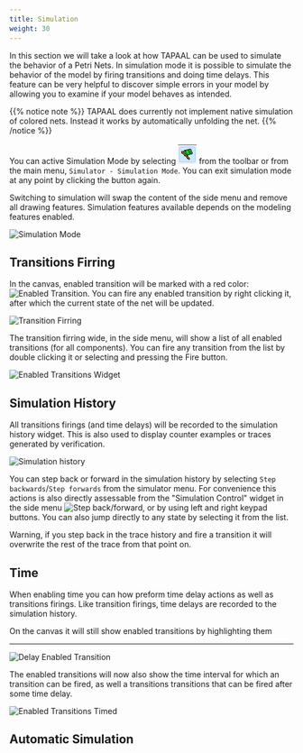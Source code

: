 ```yaml
---
title: Simulation
weight: 30
---
```


In this section we will take a look at how TAPAAL can be used to simulate the behavior of a Petri Nets.
In simulation mode it is possible to simulate the behavior of the model by firing transitions and doing time delays. This feature can be very helpful to discover simple errors in your model by allowing you to examine if your model behaves as intended.

{{% notice note %}}
TAPAAL does currently not implement native simulation of colored nets. Instead it works by automatically unfolding the net. 
{{% /notice %}}

You can active Simulation Mode by selecting ![Simulation](/gui/simulation-indicator.png?classes=inline) from the toolbar or from the main menu, `Simulator - Simulation Mode`. You can exit simulation mode at any point by clicking the button again. 

Switching to simulation will swap the content of the side menu and remove all drawing features.
Simulation features available depends on the modeling features enabled. 

![Simulation Mode](simulationmode-gui.png)

## Transitions Firring

In the canvas, enabled transition will be marked with a red color: ![Enabled Transition](enabled-transition.png?classes=inline). You can fire any enabled transition by right clicking it, after which the current state of the net will be updated. 

![Transition Firring](transitions-firring.gif)

The transition firring wide, in the side menu, will show a list of all enabled transitions (for all components). 
You can fire any transition from the list by double clicking it or selecting and pressing the Fire button. 

![Enabled Transitions Widget](enabled-transitions.png)

## Simulation History

All transitions firings (and time delays) will be recorded to the simulation history widget. This is also used to display counter examples or traces generated by verification. 

![Simulation history](simulation-history.png)

You can step back or forward in the simulation history by selecting `Step backwards`/`Step forwards` from the simulator menu.
For convenience this actions is also directly assessable from the "Simulation Control" widget in the side menu ![Step back/forward](history-control.png?classes=inline), or by using left and right keypad buttons. 
You can also jump directly to any state by selecting it from the list. 

Warning, if you step back in the trace history and fire a transition it will overwrite the rest of the trace from that point on. 

## Time 
When enabling time you can how preform time delay actions as well as transitions firings. Like transition firings, time delays are recorded to the simulation history. 

On the canvas it will still show enabled transitions by highlighting them 


----

![Delay Enabled Transition](denabled-transition.png?classes=inline)

The enabled transitions will now also show the time interval for which an transition can be fired, as well a transitions transitions that can be fired after some time delay. 

![Enabled Transitions Timed](enabled-transitions-timed.png)






## Automatic Simulation 


